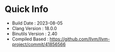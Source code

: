# Quick Info
* Build Date : 2023-08-05
* Clang Version : 18.0.0
* Binutils Version : 2.40
* Compiled Based : https://github.com/llvm/llvm-project/commit/41856566
